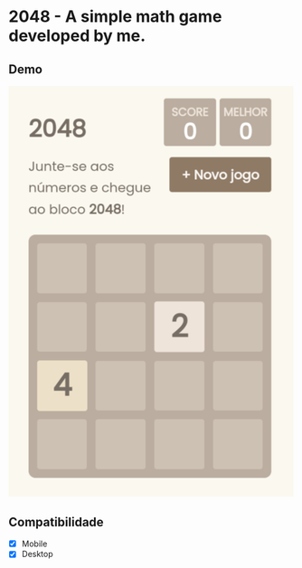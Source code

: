 # 2048 - A simple math game developed by me.

## Demo
![Demo Image](https://raw.githubusercontent.com/MigPlayer6032/2048/beta/assets/img/demo_1.png)

## Compatibilidade
- [x] Mobile
- [x] Desktop
